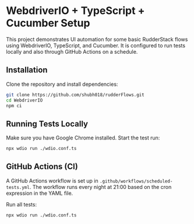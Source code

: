 # WebdriverIO + TypeScript + Cucumber Setup

This project demonstrates UI automation for some basic RudderStack flows using WebdriverIO, TypeScript, and Cucumber. It is configured to run tests locally and also through GitHub Actions on a schedule.

## Installation

Clone the repository and install dependencies:

```bash
git clone https://github.com/shubh018/rudderFlows.git
cd WebdriverIO
npm ci
```

## Running Tests Locally

Make sure you have Google Chrome installed. Start the test run:

```bash
npx wdio run ./wdio.conf.ts
```

## GitHub Actions (CI)

A GitHub Actions workflow is set up in `.github/workflows/scheduled-tests.yml`. The workflow runs every night at 21:00 based on the cron expression in the YAML file.

Run all tests:

```bash
npx wdio run ./wdio.conf.ts
```
